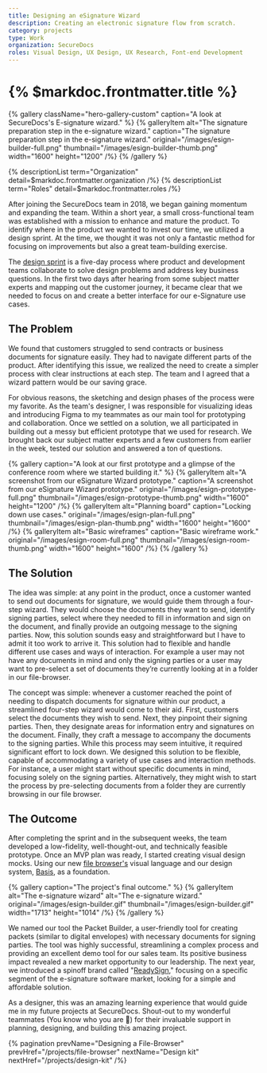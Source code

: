 ```yaml
---
title: Designing an eSignature Wizard
description: Creating an electronic signature flow from scratch.
category: projects
type: Work
organization: SecureDocs
roles: Visual Design, UX Design, UX Research, Font-end Development
---
```


# {% $markdoc.frontmatter.title %}

{% gallery className="hero-gallery-custom" 
  caption="A look at SecureDocs's E-signature wizard." %}
{% galleryItem
  alt="The signature preparation step in the e-signature wizard."
  caption="The signature preparation step in the e-signature wizard."
  original="/images/esign-builder-full.png"
  thumbnail="/images/esign-builder-thumb.png"
  width="1600"
  height="1200"
/%}
{% /gallery %}

{% descriptionList term="Organization" detail=$markdoc.frontmatter.organization /%}
{% descriptionList term="Roles" detail=$markdoc.frontmatter.roles /%}

After joining the SecureDocs team in 2018, we began gaining momentum and expanding the team. Within a short year, a small cross-functional team was established with a mission to enhance and mature the product. To identify where in the product we wanted to invest our time, we utilized a design sprint. At the time, we thought it was not only a fantastic method for focusing on improvements but also a great team-building exercise.

The [design sprint](https://www.thesprintbook.com/the-design-sprint) is a five-day process where product and development teams collaborate to solve design problems and address key business questions. In the first two days after hearing from some subject matter experts and mapping out the customer journey, it became clear that we needed to focus on and create a better interface for our e-Signature use cases.

## The Problem

We found that customers struggled to send contracts or business documents for signature easily. They had to navigate different parts of the product. After identifying this issue, we realized the need to create a simpler process with clear instructions at each step. The team and I agreed that a wizard pattern would be our saving grace.

For obvious reasons, the sketching and design phases of the process were my favorite. As the team's designer, I was responsible for visualizing ideas and introducing Figma to my teammates as our main tool for prototyping and collaboration. Once we settled on a solution, we all participated in building out a messy but efficient prototype that we used for research. We brought back our subject matter experts and a few customers from earlier in the week, tested our solution and answered a ton of questions.

{% gallery 
  caption="A look at our first prototype and a glimpse of the conference room where we started building it." %}
{% galleryItem
  alt="A screenshot from our eSignature Wizard prototype."
  caption="A screenshot from our eSignature Wizard prototype."
  original="/images/esign-prototype-full.png"
  thumbnail="/images/esign-prototype-thumb.png"
  width="1600"
  height="1200"
/%}
{% galleryItem
  alt="Planning board"
  caption="Locking down use cases."
  original="/images/esign-plan-full.png"
  thumbnail="/images/esign-plan-thumb.png"
  width="1600"
  height="1600"
/%}
{% galleryItem
  alt="Basic wireframes"
  caption="Basic wireframe work."
  original="/images/esign-room-full.png"
  thumbnail="/images/esign-room-thumb.png"
  width="1600"
  height="1600"
/%}
{% /gallery %}

## The Solution

The idea was simple: at any point in the product, once a customer wanted to send out documents for signature, we would guide them through a four-step wizard. They would choose the documents they want to send, identify signing parties, select where they needed to fill in information and sign on the document, and finally provide an outgoing message to the signing parties. Now, this solution sounds easy and straightforward but I have to admit it too work to arrive it. This solution had to flexible and handle different use cases and ways of interaction. For example a user may not have any documents in mind and only the signing parties or a user may want to pre-select a set of documents they’re currently looking at in a folder in our file-browser. 

The concept was simple: whenever a customer reached the point of needing to dispatch documents for signature within our product, a streamlined four-step wizard would come to their aid. First, customers select the documents they wish to send. Next, they pinpoint their signing parties. Then, they designate areas for information entry and signatures on the document. Finally, they craft a message to accompany the documents to the signing parties. While this process may seem intuitive, it required significant effort to lock down. We designed this solution to be flexible, capable of accommodating a variety of use cases and interaction methods. For instance, a user might start without specific documents in mind, focusing solely on the signing parties. Alternatively, they might wish to start the process by pre-selecting documents from a folder they are currently browsing in our file browser.

## The Outcome

After completing the sprint and in the subsequent weeks, the team developed a low-fidelity, well-thought-out, and technically feasible prototype. Once an MVP plan was ready, I started creating visual design mocks. Using our new [file browser's](../projects/file-browser) visual language and our design system, [Basis](../projects/basis), as a foundation.

{% gallery caption="The project's final outcome." %}
{% galleryItem
  alt="The e-signature wizard"
  alt="The e-signature wizard."
  original="/images/esign-builder.gif"
  thumbnail="/images/esign-builder.gif"
  width="1713"
  height="1014"
/%}
{% /gallery %}

We named our tool the Packet Builder, a user-friendly tool for creating packets (similar to digital envelopes) with necessary documents for signing parties. The tool was highly successful, streamlining a complex process and providing an excellent demo tool for our sales team. Its positive business impact revealed a new market opportunity to our leadership. The next year, we introduced a spinoff brand called "[ReadySign](https://www.readysign.com/)," focusing on a specific segment of the e-signature software market, looking for a simple and affordable solution.

As a designer, this was an amazing learning experience that would guide me in my future projects at SecureDocs. Shout-out to my wonderful teammates (You know who you are 🙌) for their invaluable support in planning, designing, and building this amazing project.

{% pagination 
  prevName="Designing a File-Browser"
  prevHref="/projects/file-browser"
  nextName="Design kit"
  nextHref="/projects/design-kit" 
/%}

